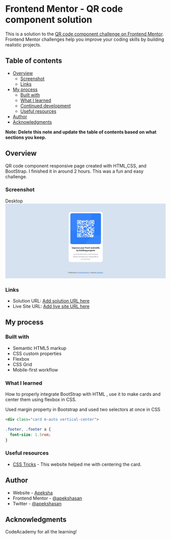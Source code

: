  # Frontend Mentor - QR code component solution

This is a solution to the [QR code component challenge on Frontend Mentor](https://www.frontendmentor.io/challenges/qr-code-component-iux_sIO_H). Frontend Mentor challenges help you improve your coding skills by building realistic projects. 

## Table of contents

- [Overview](#overview)
  - [Screenshot](#screenshot)
  - [Links](#links)
- [My process](#my-process)
  - [Built with](#built-with)
  - [What I learned](#what-i-learned)
  - [Continued development](#continued-development)
  - [Useful resources](#useful-resources)
- [Author](#author)
- [Acknowledgments](#acknowledgments)

**Note: Delete this note and update the table of contents based on what sections you keep.**

## Overview

QR code component responsive page created with HTML,CSS, and BootStrap. I finished it in around 2 hours. This was a fun and easy challenge. 

### Screenshot

Desktop
![](images\Desktop.JPG)


### Links

- Solution URL: [Add solution URL here](https://github.com/apekshasan/qr-code-component)
- Live Site URL: [Add live site URL here](https://your-live-site-url.com)

## My process

### Built with

- Semantic HTML5 markup
- CSS custom properties
- Flexbox
- CSS Grid
- Mobile-first workflow


### What I learned

How to properly integrate BootStrap with HTML , use it to make cards and center them using flexbox in CSS.

Used margin property in Bootstrap and used two selectors at once in CSS

```html
<div class="card m-auto vertical-center">
```
```css
.footer, .footer a {
  font-size: 1.5rem;
}
```


### Useful resources

- [CSS Tricks](https://css-tricks.com/the-peculiar-magic-of-flexbox-and-auto-margins/) - This website helped me with centering the card. 


## Author

- Website - [Apeksha](https://www.your-site.com)
- Frontend Mentor - [@apekshasan](https://www.frontendmentor.io/profile/apekshasan)
- Twitter - [@apekshasan](https://twitter.com/apekshasan)


## Acknowledgments

CodeAcademy for all the learning! 

